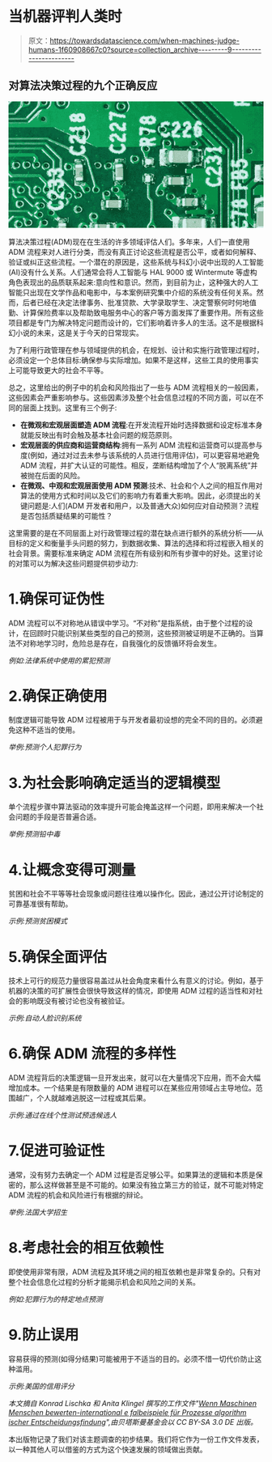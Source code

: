 # 当机器评判人类时

> 原文：<https://towardsdatascience.com/when-machines-judge-humans-1f60908667c0?source=collection_archive---------9----------------------->

## 对算法决策过程的九个正确反应

![](img/88de28e2888d51330059a0225eb0546a.png)

算法决策过程(ADM)现在在生活的许多领域评估人们。多年来，人们一直使用 ADM 流程来对人进行分类，而没有真正讨论这些流程是否公平，或者如何解释、验证或纠正这些流程。一个潜在的原因是，这些系统与科幻小说中出现的人工智能(AI)没有什么关系。人们通常会将人工智能与 HAL 9000 或 Wintermute 等虚构角色表现出的品质联系起来:意向性和意识。然而，到目前为止，这种强大的人工智能只出现在文学作品和电影中，与本案例研究集中介绍的系统没有任何关系。然而，后者已经在决定法律事务、批准贷款、大学录取学生、决定警察何时何地值勤、计算保险费率以及帮助致电服务中心的客户等方面发挥了重要作用。所有这些项目都是专门为解决特定问题而设计的，它们影响着许多人的生活。这不是根据科幻小说的未来，这是关于今天的日常现实。

为了利用行政管理在参与领域提供的机会，在规划、设计和实施行政管理过程时，必须设定一个总体目标:确保参与实际增加。如果不是这样，这些工具的使用事实上可能导致更大的社会不平等。

总之，这里给出的例子中的机会和风险指出了一些与 ADM 流程相关的一般因素，这些因素会严重影响参与。这些因素涉及整个社会信息过程的不同方面，可以在不同的层面上找到。这里有三个例子:

*   **在微观和宏观层面塑造 ADM 流程**:在开发流程开始时选择数据和设定标准本身就能反映出有时会触及基本社会问题的规范原则。
*   **宏观层面的供应商和运营商结构**:拥有一系列 ADM 流程和运营商可以提高参与度(例如，通过对过去未参与该系统的人员进行信用评估)，可以更容易地避免 ADM 流程，并扩大认证的可能性。相反，垄断结构增加了个人“脱离系统”并被抛在后面的风险。
*   **在微观、中观和宏观层面使用 ADM 预测**:技术、社会和个人之间的相互作用对算法的使用方式和时间以及它们的影响力有着重大影响。因此，必须提出的关键问题是:人们(ADM 开发者和用户，以及普通大众)如何应对自动预测？流程是否包括质疑结果的可能性？

这里需要的是在不同层面上对行政管理过程的潜在缺点进行额外的系统分析——从目标的定义和衡量手头问题的努力，到数据收集、算法的选择和将过程嵌入相关的社会背景。需要标准来确定 ADM 流程在所有级别和所有步骤中的好处。这里讨论的对策可以为解决这些问题提供初步动力:

# 1.确保可证伪性

ADM 流程可以不对称地从错误中学习。“不对称”是指系统，由于整个过程的设计，在回顾时只能识别某些类型的自己的预测，这些预测被证明是不正确的。当算法不对称地学习时，危险总是存在，自我强化的反馈循环将会发生。

*例如:法律系统中使用的累犯预测*

# 2.确保正确使用

制度逻辑可能导致 ADM 过程被用于与开发者最初设想的完全不同的目的。必须避免这种不适当的使用。

*举例:预测个人犯罪行为*

# 3.为社会影响确定适当的逻辑模型

单个流程步骤中算法驱动的效率提升可能会掩盖这样一个问题，即用来解决一个社会问题的手段是否普遍合适。

*举例:预测铅中毒*

# 4.让概念变得可测量

贫困和社会不平等等社会现象或问题往往难以操作化。因此，通过公开讨论制定的可靠基准很有帮助。

*示例:预测贫困模式*

# 5.确保全面评估

技术上可行的规范力量很容易盖过从社会角度来看什么有意义的讨论。例如，基于机器的决策的可扩展性会很快导致这样的情况，即使用 ADM 过程的适当性和对社会的影响既没有被讨论也没有被验证。

*示例:自动人脸识别系统*

# 6.确保 ADM 流程的多样性

ADM 流程背后的决策逻辑一旦开发出来，就可以在大量情况下应用，而不会大幅增加成本。一个结果是有限数量的 ADM 进程可以在某些应用领域占主导地位。范围越广，个人就越难逃脱这一过程或其后果。

*示例:通过在线个性测试预选候选人*

# 7.促进可验证性

通常，没有努力去确定一个 ADM 过程是否足够公平。如果算法的逻辑和本质是保密的，那么这样做甚至是不可能的。如果没有独立第三方的验证，就不可能对特定 ADM 流程的机会和风险进行有根据的辩论。

*举例:法国大学招生*

# 8.考虑社会的相互依赖性

即使使用非常有限，ADM 流程及其环境之间的相互依赖也是非常复杂的。只有对整个社会信息化过程的分析才能揭示机会和风险之间的关系。

*例如:犯罪行为的特定地点预测*

# 9.防止误用

容易获得的预测(如得分结果)可能被用于不适当的目的。必须不惜一切代价防止这种滥用。

*示例:美国的信用评分*

*本文摘自 Konrad Lischka 和 Anita Klingel 撰写的工作文件"*[*Wenn Maschinen Menschen bewerten-international e falbeispiele für Prozesse algorithm ischer Entscheidungsfindung*](http://www.bertelsmann-stiftung.de/de/publikationen/publikation/did/wenn-maschinen-menschen-bewerten/)*",由贝塔斯曼基金会以 CC BY-SA 3.0 DE 出版。*

本出版物记录了我们对该主题调查的初步结果。我们将它作为一份工作文件发表，以一种其他人可以借鉴的方式为这个快速发展的领域做出贡献。